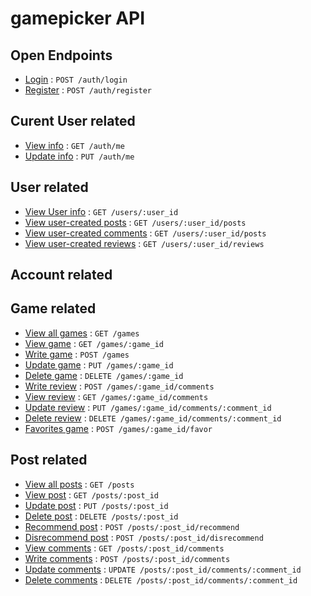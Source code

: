 # gamepicker API

## Open Endpoints

* [Login](documents/auth/login.md) : `POST /auth/login`
* [Register](documents/auth/register.md) : `POST /auth/register`

## Curent User related

* [View info](documents/auth/ShowInfo.md) : `GET /auth/me`
* [Update info](documents/auth/UpdateInfo.md) : `PUT /auth/me`
  
## User related

* [View User info](documents/users/read) : `GET /users/:user_id`
* [View user-created posts](documents/users/posts) : `GET /users/:user_id/posts`
* [View user-created comments](documents/users/comments) : `GET /users/:user_id/posts`
* [View user-created reviews](documents/users/reviews) : `GET /users/:user_id/reviews`

## Account related

## Game related

* [View all games](documents/games/all) : `GET /games`
* [View game](documents/games/read) : `GET /games/:game_id`
* [Write game](documents/games/create) : `POST /games`
* [Update game](documents/games/update) : `PUT /games/:game_id`
* [Delete game](documents/games/delete) : `DELETE /games/:game_id`
* [Write review](documents/games/reviews/create) : `POST /games/:game_id/comments`
* [View review](documents/games/reviews/read) : `GET /games/:game_id/comments`
* [Update review](documents/games/reviews/update) : `PUT /games/:game_id/comments/:comment_id`
* [Delete review](documents/games/reviews/delete) : `DELETE /games/:game_id/comments/:comment_id`
* [Favorites game](documents/games/favor) : `POST /games/:game_id/favor`

## Post related 

* [View all posts](documents/posts/all) : `GET /posts`
* [View post](documents/posts/read) : `GET /posts/:post_id`
* [Update post](documents/posts/update) : `PUT /posts/:post_id`
* [Delete post](documents/posts/delete) : `DELETE /posts/:post_id`
* [Recommend post](documents/posts/recommend) : `POST /posts/:post_id/recommend`
* [Disrecommend post](documents/posts/disrecommed) : `POST /posts/:post_id/disrecommend`
* [View comments](documents/posts/comments/read) : `GET /posts/:post_id/comments`
* [Write comments](documents/posts/comments/create) : `POST /posts/:post_id/comments`
* [Update comments](documents/posts/comments/update) : `UPDATE /posts/:post_id/comments/:comment_id`
* [Delete comments](documents/posts/comments/delete) : `DELETE /posts/:post_id/comments/:comment_id`
